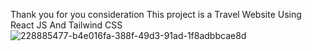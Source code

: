 Thank you for you consideration 
This project is a Travel Website Using React JS And Tailwind CSS
![228885477-b4e016fa-388f-49d3-91ad-1f8adbbcae8d](https://user-images.githubusercontent.com/100120301/232582645-86afa083-c2d9-41bc-8771-15a1dfd35c7c.png)

